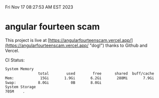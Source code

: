 Fri Nov 17 08:27:53 AM EST 2023

# angular fourteen scam


This project is live at [https://angularfourteenscam.vercel.app/](https://angularfourteenscam.vercel.app/ "dog!") thanks to Github and Vercel.

CI Status: 

```bash
System Memory
               total        used        free      shared  buff/cache   available
Mem:            15Gi       1.9Gi       6.2Gi       288Mi       7.9Gi        13Gi
Swap:          8.0Gi          0B       8.0Gi
System Storage
705M	.
```
```bash
